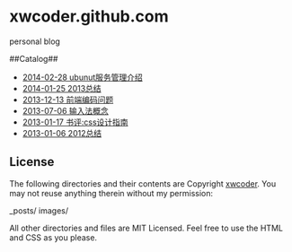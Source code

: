 xwcoder.github.com
==================

personal blog

##Catalog##

* [2014-02-28  ubunut服务管理介绍](_posts/2014-02-28-ubuntu-service-management.md)
* [2014-01-25  2013总结](_posts/2014-01-25-2013-summary.md)
* [2013-12-13  前端编码问题](_posts/2013-12-13-encoding-charset.md)
* [2013-07-06  输入法概念](_posts/2013-07-06-input-method-concept.md)
* [2013-01-17  书评:css设计指南](_posts/2013-01-17-book-stylin-with-css.md)
* [2013-01-06  2012总结](_posts/2013-01-06-2012-summary.md)

## License ##

The following directories and their contents are Copyright [xwcoder](https://github.com/xwcoder). You may not reuse anything therein without my permission:

_posts/
images/

All other directories and files are MIT Licensed. Feel free to use the HTML and CSS as you please.
